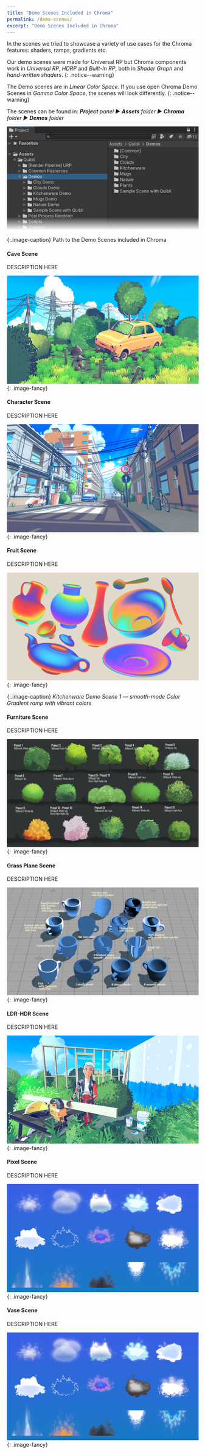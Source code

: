 ```yaml
---
title: "Demo Scenes Included in Chroma"
permalink: /demo-scenes/
excerpt: "Demo Scenes Included in Chroma"
---
```


In the scenes we tried to showcase a variety of use cases for the Chroma features: shaders, ramps, gradients etc.

Our demo scenes were made for Universal RP but Chroma components work in _Universal RP_, _HDRP_ and _Built-In RP_, both in _Shader Graph_ and _hand-written shaders_.
{: .notice--warning}

The Demo scenes are in _Linear Color Space_. If you use open Chroma Demo Scenes in _Gamma Color Space_, the scenes will look differently.
{: .notice--warning}

The scenes can be found in:
_**Project** panel ▶︎ **Assets** folder ▶︎ **Chroma** folder ▶︎ **Demos** folder_

![Path to the Demo Scenes included in Chroma](../assets/images/manual_images/quibli_demo_scenes_path.png)

{:.image-caption}
Path to the Demo Scenes included in Chroma

#### Cave Scene
DESCRIPTION HERE

![](../assets/images/manual_images/demo_nature_scene.png){: .image-fancy}

#### Character Scene
DESCRIPTION HERE

![](../assets/images/manual_images/demo_city_scene.png){: .image-fancy}

#### Fruit Scene
DESCRIPTION HERE

![](../assets/images/manual_images/demo_kitchenware_scene_1.png){: .image-fancy}

{:.image-caption}
*Kitchenware Demo Scene 1 — smooth-mode Color Gradient ramp with vibrant colors*

#### Furniture Scene
DESCRIPTION HERE

![](../assets/images/manual_images/demo_plants_scene.png){: .image-fancy}

#### Grass Plane Scene
DESCRIPTION HERE

![](../assets/images/manual_images/demo_mugs_scene.jpg){: .image-fancy}

#### LDR-HDR Scene
DESCRIPTION HERE

![](../assets/images/manual_images/demo_sample_scene_with_quibli_scene.png){: .image-fancy}

#### Pixel Scene
DESCRIPTION HERE

![](../assets/images/manual_images/demo_clouds_scene.png){: .image-fancy}

#### Vase Scene
DESCRIPTION HERE

![](../assets/images/manual_images/demo_clouds_scene.png){: .image-fancy}
